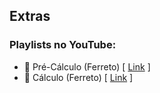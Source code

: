## Extras

### Playlists no YouTube:

- 🎥 Pré-Cálculo (Ferreto) [ [Link](https://www.youtube.com/watch?v=SPZqQ5qn3P0&list=PL6oFLDTrOyYiNx4HmlLQakGHTSizaCAIW) ] <br> 
- 🎥 Cálculo (Ferreto) [ [Link](https://www.youtube.com/watch?v=DkCHV5Kbx4o&list=PLTPg64KdGgYhACfQUtMf3CuhWOfLoTf_a) ] <br> 
